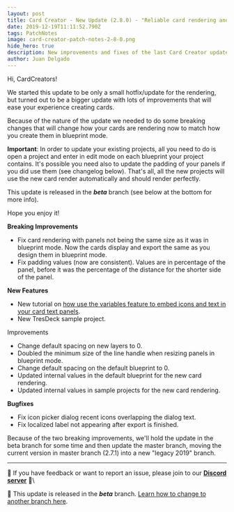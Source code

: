 ```yaml
---
layout: post
title: Card Creator - New Update (2.8.0) - "Reliable card rendering and new sample project"
date: 2019-12-19T11:11:52.790Z
tags: PatchNotes
image: card-creator-patch-notes-2-8-0.png
hide_hero: true
description: New improvements and fixes of the last Card Creator update!
author: Juan Delgado
---
```

<!--StartFragment-->

Hi, CardCreators!

We started this update to be only a small hotfix/update for the rendering, but turned out to be a bigger update with lots of improvements that will ease your experience creating cards.

Because of the nature of the update we needed to do some breaking changes that will change how your cards are rendering now to match how you create them in blueprint mode.

**Important**: In order to update your existing projects, all you need to do is open a project and enter in edit mode on each blueprint your project contains. It's possible you need also to update the padding of your panels if you did use them (see changelog below). That's all, all the new projects will use the new card render automatically and should render perfectly.

This update is released in the ***beta*** branch (see below at the bottom for more info).

Hope you enjoy it!

**Breaking Improvements**

* Fix card rendering with panels not being the same size as it was in blueprint mode. Now the cards display and export the same as you design them in blueprint mode.
* Fix padding values (now are consistent). Values are in percentage of the panel, before it was the percentage of the distance for the shorter side of the panel.

**New Features**

* New tutorial on [how use the variables feature to embed icons and text in your card text panels](https://steamcommunity.com/sharedfiles/filedetails/?id=1940349060).
* New TresDeck sample project.

Improvements

* Change default spacing on new layers to 0.
* Doubled the minimum size of the line handle when resizing panels in blueprint mode.
* Change default spacing on the default blueprint to 0.
* Updated internal values in the default blueprint for the new card rendering.
* Updated internal values in sample projects for the new card rendering.



**Bugfixes**

* Fix icon picker dialog recent icons overlapping the dialog text.
* Fix localized label not appearing after export is finished.


Because of the two breaking improvements, we'll hold the update in the beta branch for some time and then update the master branch, moving the current version in master branch (2.7.1) into a new "legacy 2019" branch.

---

📌 If you have feedback or want to report an issue, please join to our **[Discord server](http://discord.gg/pixelatto)** 💬\

📌 This update is released in the ***beta*** branch. [Learn how to change to another branch here](/blog/beta-and-legacy-versions).